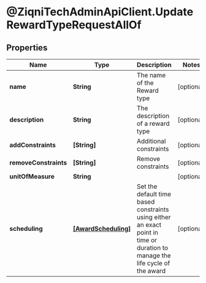 # @ZiqniTechAdminApiClient.UpdateRewardTypeRequestAllOf

## Properties

Name | Type | Description | Notes
------------ | ------------- | ------------- | -------------
**name** | **String** | The name of the Reward type | [optional] 
**description** | **String** | The description of a reward type | [optional] 
**addConstraints** | **[String]** | Additional constraints | [optional] 
**removeConstraints** | **[String]** | Remove constraints | [optional] 
**unitOfMeasure** | **String** |  | [optional] 
**scheduling** | [**[AwardScheduling]**](AwardScheduling.md) | Set the default time based constraints using either an exact point in time or duration to manage the life cycle of the award | [optional] 


